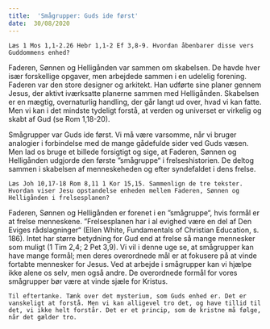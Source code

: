 ```yaml
---
title:  'Smågrupper: Guds ide først'
date:  30/08/2020
---
```


`Læs 1 Mos 1,1-2.26 Hebr 1,1-2 Ef 3,8-9. Hvordan åbenbarer disse vers Guddommens enhed?`

Faderen, Sønnen og Helligånden var sammen om skabelsen. De havde hver især forskellige opgaver, men arbejdede sammen i en udelelig forening. Faderen var den store designer og arkitekt. Han udførte sine planer gennem Jesus, der aktivt iværksatte planerne sammen med Helligånden. Skabelsen er en mægtig, overnaturlig handling, der går langt ud over, hvad vi kan fatte. Men vi kan i det mindste tydeligt forstå, at verden og universet er virkelig og skabt af Gud (se Rom 1,18-20).

Smågrupper var Guds ide først. Vi må være varsomme, når vi bruger analogier i forbindelse med de mange gådefulde sider ved Guds væsen. Men lad os bruge et billede forsigtigt og sige, at Faderen, Sønnen og Helligånden udgjorde den første ”smågruppe“ i frelseshistorien. De deltog sammen i skabelsen af menneskeheden og efter syndefaldet i dens frelse.

`Læs Joh 10,17-18 Rom 8,11 1 Kor 15,15. Sammenlign de tre tekster. Hvordan viser Jesu opstandelse enheden mellem Faderen, Sønnen og Helligånden i frelsesplanen?`

Faderen, Sønnen og Helligånden er forenet i en ”smågruppe“, hvis formål er at frelse menneskene. ”Frelsesplanen har i al evighed være en del af Den Eviges rådslagninger“ (Ellen White, Fundamentals of Christian Education, s. 186). Intet har større betydning for Gud end at frelse så mange mennesker som muligt (1 Tim 2,4; 2 Pet 3,9). Vi vil i denne uge se, at smågrupper kan have mange formål; men deres overordnede mål er at fokusere på at vinde fortabte mennesker for Jesus. Ved at arbejde i smågrupper kan vi hjælpe ikke alene os selv, men også andre. De overordnede formål for vores smågrupper bør være at vinde sjæle for Kristus.

`Til eftertanke. Tænk over det mysterium, som Guds enhed er. Det er vanskeligt at forstå. Men vi kan alligevel tro det, og have tillid til det, vi ikke helt forstår. Det er et princip, som de kristne må følge, når det gælder tro.`